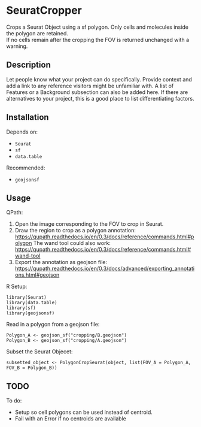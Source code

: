 # SeuratCropper
Crops a Seurat Object using a sf polygon. Only cells and molecules inside the polygon are retained. \
If no cells remain after the cropping the FOV is returned unchanged with a warning.

## Description
Let people know what your project can do specifically. Provide context and add a link to any reference visitors might be unfamiliar with. A list of Features or a Background subsection can also be added here. If there are alternatives to your project, this is a good place to list differentiating factors.

## Installation
Depends on:
- `Seurat`
- `sf`
- `data.table`

Recommended:
- `geojsonsf`

## Usage

QPath:
1) Open the image corresponding to the FOV to crop in Seurat.
2) Draw the region to crop as a polygon annotation: \
https://qupath.readthedocs.io/en/0.3/docs/reference/commands.html#polygon
The wand tool could also work: \
https://qupath.readthedocs.io/en/0.3/docs/reference/commands.html#wand-tool
3) Export the annotation as geojson file: \
https://qupath.readthedocs.io/en/0.3/docs/advanced/exporting_annotations.html#geojson

R Setup:
```
library(Seurat)
library(data.table)
library(sf)
library(geojsonsf)
```

Read in a polygon from a geojson file:
```
Polygon_A <- geojson_sf("cropping/B.geojson")
Polygon_B <- geojson_sf("cropping/A.geojson")
```

Subset the Seurat Objecet:
```
subsetted_object <- PolygonCropSeurat(object, list(FOV_A = Polygon_A, FOV_B = Polygon_B))
```

## TODO
To do:
- Setup so cell polygons can be used instead of centroid.
- Fail with an Error if no centroids are available


